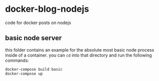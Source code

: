 # docker-blog-nodejs
code for docker posts on nodejs

## basic node server
this folder contains an example for the absolute most basic node process
inside of a container. you can `cd` into that directory and run the following
commands:
```
docker-compose build basic
docker-compose up
```
